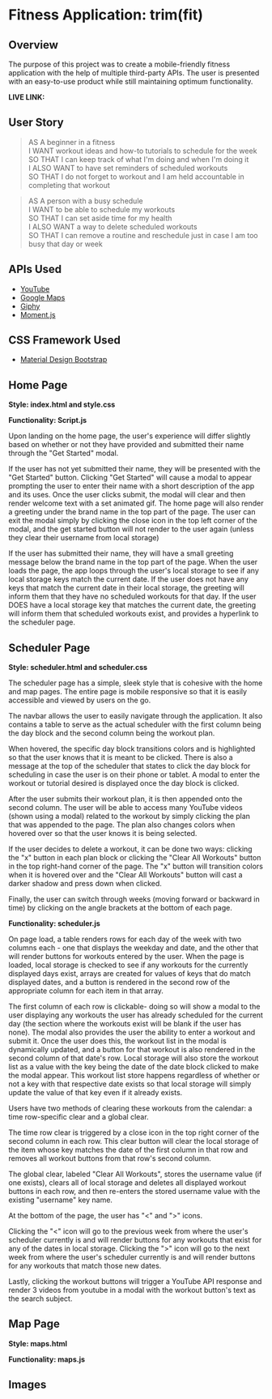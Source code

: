 # Fitness Application: trim(fit)

## Overview ##

The purpose of this project was to create a mobile-friendly fitness application with the help of multiple third-party APIs. The user is presented with an easy-to-use product while still maintaining optimum functionality. 

**LIVE LINK:**

## User Story ##

>AS A beginner in a fitness  
I WANT workout ideas and how-to tutorials to schedule for the week <br />
SO THAT I can keep track of what I'm doing and when I'm doing it <br />
I ALSO WANT to have set reminders of scheduled workouts <br />
SO THAT I do not forget to workout and I am held accountable in completing that workout

>AS A person with a busy schedule <br />
I WANT to be able to schedule my workouts <br />
SO THAT I can set aside time for my health <br />
I ALSO WANT a way to delete scheduled workouts <br />
SO THAT I can remove a routine and reschedule just in case I am too busy that day or week

## APIs Used ##

* [YouTube](https://developers.google.com/youtube/v3)
* [Google Maps](https://cloud.google.com/maps-platform/?utm_source=google&utm_medium=cpc&utm_campaign=FY18-Q2-global-demandgen-paidsearchonnetworkhouseads-cs-maps_contactsal_saf&utm_content=text-ad-none-none-DEV_c-CRE_289918047742-ADGP_Hybrid+%7C+AW+SEM+%7C+BKWS+~+Google+Maps-KWID_43700036076725534-kwd-21146297871-userloc_9061130&utm_term=KW_%2Bgoogle%20%2Bmaps-ST_%2Bgoogle+%2Bmaps&gclid=Cj0KCQjwhIP6BRCMARIsALu9LflbTJufz_6CLAk6UOvLePUH_2gYGbyMz7GULPWiwbFapXGnFjBVmV0aAkytEALw_wcB)
* [Giphy](https://developers.giphy.com/)
* [Moment.js](https://momentjs.com/)

## CSS Framework Used ##

* [Material Design Bootstrap](https://mdbootstrap.com/docs/jquery/)


## Home Page ##

**Style: index.html and style.css**




**Functionality: Script.js** 

Upon landing on the home page, the user's experience will differ slightly based on whether or not they have provided and submitted their name through the "Get Started" modal.

If the user has not yet submitted their name, they will be presented with the "Get Started" button. Clicking "Get Started" will cause a modal to appear prompting the user to enter their name with a short description of the app and its uses. Once the user clicks submit, the modal will clear and then render welcome text with a set animated gif. The home page will also render a greeting under the brand name in the top part of the page. The user can exit the modal simply by clicking the close icon in the top left corner of the modal, and the get started button will not render to the user again (unless they clear their username from local storage)

If the user has submitted their name, they will have a small greeting message below the brand name in the top part of the page. When the user loads the page, the app loops through the user's local storage to see if any local storage keys match the current date. If the user does not have any keys that match the current date in their local storage, the greeting will inform them that they have no scheduled workouts for that day. If the user DOES have a local storage key that matches the current date, the greeting will inform them that scheduled workouts exist, and provides a hyperlink to the scheduler page.

## Scheduler Page ##

**Style: scheduler.html and scheduler.css**

The scheduler page has a simple, sleek style that is cohesive with the home and map pages. The entire page is mobile responsive so that it is easily accessible and viewed by users on the go. 

The navbar allows the user to easily navigate through the application. It also contains a table to serve as the actual scheduler with the first column being the day block and the second column being the workout plan. 

When hovered, the specific day block transitions colors and is highlighted so that the user knows that it is meant to be clicked. There is also a message at the top of the scheduler that states to click the day block for scheduling in case the user is on their phone or tablet. A modal to enter the workout or tutorial desired is displayed once the day block is clicked. 

After the user submits their workout plan, it is then appended onto the second column. The user will be able to access many YouTube videos (shown using a modal) related to the workout by simply clicking the plan that was appended to the page. The plan also changes colors when hovered over so that the user knows it is being selected.

If the user decides to delete a workout, it can be done two ways: clicking the "x" button in each plan block or clicking the "Clear All Workouts" button in the top right-hand corner of the page. The "x" button will transition colors when it is hovered over and the "Clear All Workouts" button will cast a darker shadow and press down when clicked. 

Finally, the user can switch through weeks (moving forward or backward in time) by clicking on the angle brackets at the bottom of each page. 



**Functionality: scheduler.js**

On page load, a table renders rows for each day of the week with two columns each - one that displays the weekday and date, and the other that will render buttons for workouts entered by the user. When the page is loaded, local storage is checked to see if any workouts for the currently displayed days exist, arrays are created for values of keys that do match displayed dates, and a button is rendered in the second row of the appropriate column for each item in that array.

The first column of each row is clickable- doing so will show a modal to the user displaying any workouts the user has already scheduled for the current day (the section where the workouts exist will be blank if the user has none). The modal also provides the user the ability to enter a workout and submit it. Once the user does this, the workout list in the modal is dynamically updated, and a button for that workout is also rendered in the second column of that date's row. Local storage will also store the workout list as a value with the key being the date of the date block clicked to make the modal appear. This workout list store happens regardless of whether or not a key with that respective date exists so that local storage will simply update the value of that key even if it already exists.

Users have two methods of clearing these workouts from the calendar: a time row-specific clear and a global clear. 

The time row clear is triggered by a close icon in the top right corner of the second column in each row. This clear button will clear the local storage of the item whose key matches the date of the first column in that row and removes all workout buttons from that row's second column.

The global clear, labeled "Clear All Workouts", stores the username value (if one exists), clears all of local storage and deletes all displayed workout buttons in each row, and then re-enters the stored username value with the existing "username" key name.

At the bottom of the page, the user has "<" and ">" icons. 

Clicking the "<" icon will go to the previous week from where the user's scheduler currently is and will render buttons for any workouts that exist for any of the dates in local storage. Clicking the ">" icon will go to the next week from where the user's scheduler currently is and will render buttons for any workouts that match those new dates.

Lastly, clicking the workout buttons will trigger a YouTube API response and render 3 videos from youtube in a modal with the workout button's text as the search subject.

## Map Page ##

**Style: maps.html**




**Functionality: maps.js**


## Images ##
